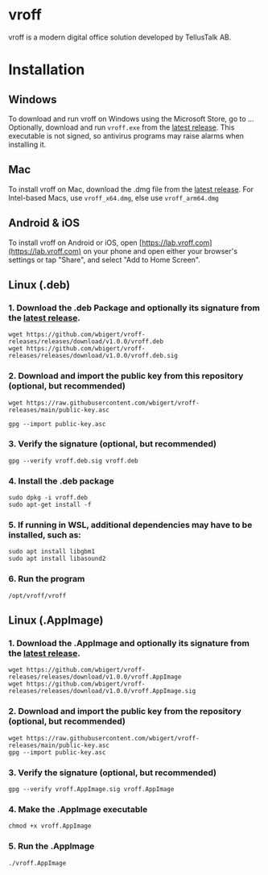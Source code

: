 # vroff
vroff is a modern digital office solution developed by TellusTalk AB.

# Installation

## Windows
To download and run vroff on Windows using the Microsoft Store, go to ... Optionally, download and run ```vroff.exe``` from the [latest release](https://github.com/wbigert/vroff-releases/releases). This executable is not signed, so antivirus programs may raise alarms when installing it.

## Mac
To install vroff on Mac, download the .dmg file from the [latest release](https://github.com/wbigert/vroff-releases/releases). For Intel-based Macs, use ```vroff_x64.dmg```, else use ```vroff_arm64.dmg```

## Android & iOS
To install vroff on Android or iOS, open [https://lab.vroff.com](https://lab.vroff.com) on your phone and open either your browser's settings or tap "Share", and select "Add to Home Screen".

## Linux (.deb)
### 1. Download the .deb Package and optionally its signature from the [latest release](https://github.com/wbigert/vroff-releases/releases).
    wget https://github.com/wbigert/vroff-releases/releases/download/v1.0.0/vroff.deb
    wget https://github.com/wbigert/vroff-releases/releases/download/v1.0.0/vroff.deb.sig 

### 2. Download and import the public key from this repository (optional, but recommended)
    wget https://raw.githubusercontent.com/wbigert/vroff-releases/main/public-key.asc

    gpg --import public-key.asc

### 3. Verify the signature (optional, but recommended)
    gpg --verify vroff.deb.sig vroff.deb

### 4. Install the .deb package
    sudo dpkg -i vroff.deb
    sudo apt-get install -f

### 5. If running in WSL, additional dependencies may have to be installed, such as:
    sudo apt install libgbm1
    sudo apt install libasound2

### 6. Run the program
    /opt/vroff/vroff

## Linux (.AppImage)
### 1. Download the .AppImage and optionally its signature from the [latest release](https://github.com/wbigert/vroff-releases/releases).
    wget https://github.com/wbigert/vroff-releases/releases/download/v1.0.0/vroff.AppImage
    wget https://github.com/wbigert/vroff-releases/releases/download/v1.0.0/vroff.AppImage.sig

### 2. Download and import the public key from the repository (optional, but recommended)
    wget https://raw.githubusercontent.com/wbigert/vroff-releases/main/public-key.asc
    gpg --import public-key.asc

### 3. Verify the signature (optional, but recommended)
    gpg --verify vroff.AppImage.sig vroff.AppImage

### 4. Make the .AppImage executable
    chmod +x vroff.AppImage

### 5. Run the .AppImage
    ./vroff.AppImage
